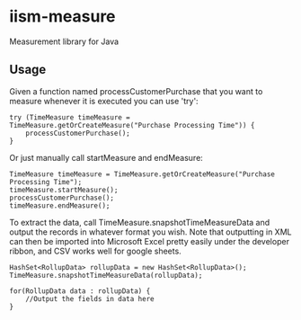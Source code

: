 # iism-measure
Measurement library for Java

## Usage

Given a function named processCustomerPurchase that you want to measure whenever it is executed you can use 'try':

	try (TimeMeasure timeMeasure = TimeMeasure.getOrCreateMeasure("Purchase Processing Time")) {
		processCustomerPurchase();
	}

Or just manually call startMeasure and endMeasure:

	TimeMeasure timeMeasure = TimeMeasure.getOrCreateMeasure("Purchase Processing Time");
	timeMeasure.startMeasure();
	processCustomerPurchase();
	timeMeasure.endMeasure();

To extract the data, call TimeMeasure.snapshotTimeMeasureData and output the records in whatever format you wish.  Note that outputting in XML can then be imported into Microsoft Excel pretty easily under the developer ribbon, and CSV works well for google sheets.

	HashSet<RollupData> rollupData = new HashSet<RollupData>();
	TimeMeasure.snapshotTimeMeasureData(rollupData);
    
	for(RollupData data : rollupData) {
		//Output the fields in data here
	}
